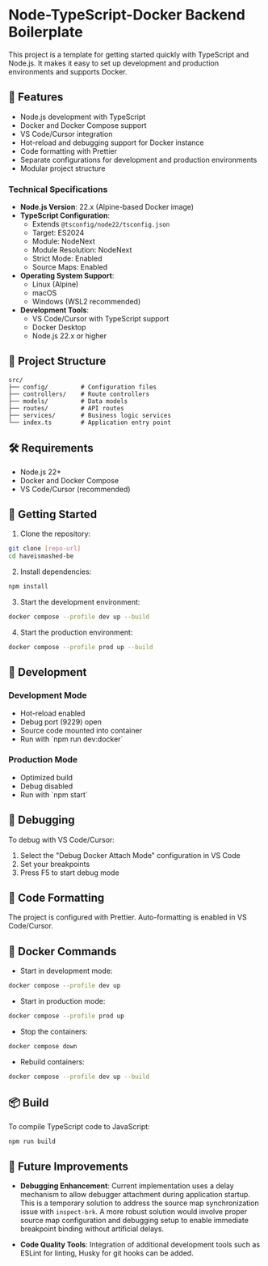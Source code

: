 # Node-TypeScript-Docker Backend Boilerplate

This project is a template for getting started quickly with TypeScript and Node.js. It makes it easy to set up development and production environments and supports Docker.

## 🚀 Features

-   Node.js development with TypeScript
-   Docker and Docker Compose support
-   VS Code/Cursor integration
-   Hot-reload and debugging support for Docker instance
-   Code formatting with Prettier
-   Separate configurations for development and production environments
-   Modular project structure

### Technical Specifications

-   **Node.js Version**: 22.x (Alpine-based Docker image)
-   **TypeScript Configuration**:
    -   Extends `@tsconfig/node22/tsconfig.json`
    -   Target: ES2024
    -   Module: NodeNext
    -   Module Resolution: NodeNext
    -   Strict Mode: Enabled
    -   Source Maps: Enabled
-   **Operating System Support**:
    -   Linux (Alpine)
    -   macOS
    -   Windows (WSL2 recommended)
-   **Development Tools**:
    -   VS Code/Cursor with TypeScript support
    -   Docker Desktop
    -   Node.js 22.x or higher

## 📁 Project Structure

```
src/
├── config/         # Configuration files
├── controllers/    # Route controllers
├── models/         # Data models
├── routes/         # API routes
├── services/       # Business logic services
└── index.ts        # Application entry point
```

## 🛠️ Requirements

-   Node.js 22+
-   Docker and Docker Compose
-   VS Code/Cursor (recommended)

## 🚀 Getting Started

1. Clone the repository:

```bash
git clone [repo-url]
cd haveismashed-be
```

2. Install dependencies:

```bash
npm install
```

3. Start the development environment:

```bash
docker compose --profile dev up --build
```

4. Start the production environment:

```bash
docker compose --profile prod up --build
```

## 🔧 Development

### Development Mode

-   Hot-reload enabled
-   Debug port (9229) open
-   Source code mounted into container
-   Run with \`npm run dev:docker\`

### Production Mode

-   Optimized build
-   Debug disabled
-   Run with \`npm start\`

## 🐛 Debugging

To debug with VS Code/Cursor:

1. Select the "Debug Docker Attach Mode" configuration in VS Code
2. Set your breakpoints
3. Press F5 to start debug mode

## 📝 Code Formatting

The project is configured with Prettier. Auto-formatting is enabled in VS Code/Cursor.

## 🔄 Docker Commands

-   Start in development mode:

```bash
docker compose --profile dev up
```

-   Start in production mode:

```bash
docker compose --profile prod up
```

-   Stop the containers:

```bash
docker compose down
```

-   Rebuild containers:

```bash
docker compose --profile dev up --build
```

## 📦 Build

To compile TypeScript code to JavaScript:

```bash
npm run build
```

## 🔄 Future Improvements

-   **Debugging Enhancement**: Current implementation uses a delay mechanism to allow debugger attachment during application startup. This is a temporary solution to address the source map synchronization issue with `inspect-brk`. A more robust solution would involve proper source map configuration and debugging setup to enable immediate breakpoint binding without artificial delays.

-   **Code Quality Tools**: Integration of additional development tools such as ESLint for linting, Husky for git hooks can be added.
